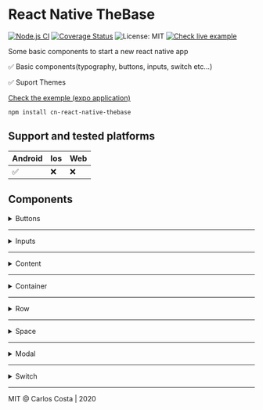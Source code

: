 <h1> React Native TheBase </h1>

[![Node.js CI](https://github.com/C4co/cn-react-native-thebase/actions/workflows/ci.yml/badge.svg)](https://github.com/C4co/cn-react-native-thebase/actions/workflows/ci.yml)
[![Coverage Status](https://coveralls.io/repos/github/C4co/cn-react-native-thebase/badge.svg?branch=master)](https://coveralls.io/github/C4co/cn-react-native-thebase?branch=master)
![License: MIT](https://img.shields.io/badge/License-MIT-blue.svg)
[![Check live example](https://img.shields.io/badge/example%20with%20Expo-000000.svg?style=flat&logo=EXPO&labelColor=000000&logoColor=ffffff)](https://expo.io/@carlosnc/projects/thebase)

<p>
  Some basic components to start a new react native app
</p>

✅ Basic components(typography, buttons, inputs, switch etc...)

✅ Suport Themes

[Check the exemple (expo application)](https://expo.io/@carlosnc/projects/thebase)

```
npm install cn-react-native-thebase
```

## Support and tested platforms

| Android | Ios | Web |
|---------|-----|-----|
| ✅      | ❌    | ❌    |

## Components

<details>
  <summary> Buttons </summary>
  ...
</details>

---

<details>
  <summary> Inputs </summary>
  ...
</details>

---

<details>
  <summary> Content </summary>
  ...
</details>

---

<details>
  <summary> Container </summary>
  ...
</details>

---

<details>
  <summary> Row </summary>
  ...
</details>

---

<details>
  <summary> Space </summary>
  ...
</details>

---

<details>
  <summary> Modal </summary>
  ...
</details>

---

<details>
  <summary> Switch </summary>
  ...
</details>

---

MIT @ Carlos Costa | 2020

